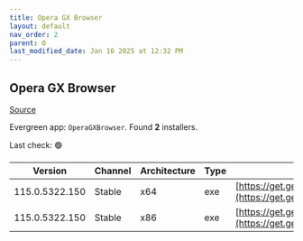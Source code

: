 ```yaml
---
title: Opera GX Browser
layout: default
nav_order: 2
parent: O
last_modified_date: Jan 16 2025 at 12:32 PM
---
```


## Opera GX Browser

[Source](https://www.opera.com/gx)

Evergreen app: `OperaGXBrowser`. Found **2** installers.

Last check: 🟢

| Version        | Channel | Architecture | Type | URI                                                                                                                                                                                                |
| -------------- | ------- | ------------ | ---- | -------------------------------------------------------------------------------------------------------------------------------------------------------------------------------------------------- |
| 115.0.5322.150 | Stable  | x64          | exe  | [https://get.geo.opera.com/pub/opera_gx/115.0.5322.150/win/Opera_GX_115.0.5322.150_Setup_x64.exe](https://get.geo.opera.com/pub/opera_gx/115.0.5322.150/win/Opera_GX_115.0.5322.150_Setup_x64.exe) |
| 115.0.5322.150 | Stable  | x86          | exe  | [https://get.geo.opera.com/pub/opera_gx/115.0.5322.150/win/Opera_GX_115.0.5322.150_Setup.exe](https://get.geo.opera.com/pub/opera_gx/115.0.5322.150/win/Opera_GX_115.0.5322.150_Setup.exe)         |

